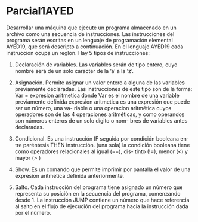 # Parcial1AYED

Desarrollar una máquina que ejecute un programa almacenado en un archivo 
como una secuencia de instrucciones. Las instrucciones del programa
serán escritas en un lenguaje de programación elemental AYED19, que será
descripto a continuación. En el lenguaje AYED19 cada instrucción ocupa un
reglon. Hay 5 tipos de instrucciones:

1) Declaración de variables. Las variables serán de tipo entero, cuyo nombre
será de un solo caracter de la ’a’ a la ’z’.

2) Asignación. Permite asignar un valor entero a alguna de las variables
previamente declaradas. Las instrucciones de este tipo son de la forma:
Var = expresion aritmetica
donde
Var es el nombre de una variable previamente definida
expresion aritmetica es una expresión que puede ser un número, una va-
riable o una operacion aritmética cuyos operadores son de las 4 operaciones
aritméticas, y como operandos son números enteros de un solo dígito o nom-
bres de variables antes declaradas.

3) Condicional. Es una instrucción IF seguida por condición booleana en-
tre paréntesis THEN instrucción. (una sola)
la condición booleana tiene como operadores relacionales al igual (==), dis-
tinto (!=), menor (<) y mayor (> )

4) Show. Es un comando que permite imprimir por pantalla el valor de
una expresion aritmetica definida anteriormente.

5) Salto. Cada instrucción del programa tiene asignado un número que
representa su posición en la secuencia del programa, comenzando desde 1.
La instrucción JUMP contiene un número que hace referencia al salto en el
flujo de ejecución del programa hacia la instrucción dada por el número.
